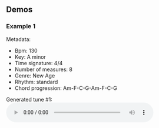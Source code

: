 ## Demos

### Example 1

Metadata:
- Bpm: 130
- Key: A minor
- Time signature: 4/4
- Number of measures: 8
- Genre: New Age
- Rhythm: standard
- Chord progression: Am-F-C-G-Am-F-C-G

Generated tune #1:
<audio controls style="width: 400px;">
  <source src="assets/1a/tune.mp3" type="audio/mpeg">
</audio>